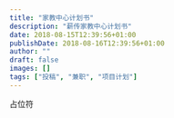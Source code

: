 ```yaml
---
title: "家教中心计划书"
description: "薪传家教中心计划书"
date: 2018-08-15T12:39:56+01:00
publishDate: 2018-08-16T12:39:56+01:00
author: ""
draft: false
images: []
tags: ["投稿", "兼职", "项目计划"]
---
```


占位符
